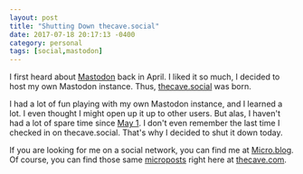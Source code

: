 ```yaml
---
layout: post
title: "Shutting Down thecave.social"
date: 2017-07-18 20:17:13 -0400
category: personal
tags: [social,mastodon]
---
```

I first heard about [Mastodon](https://github.com/tootsuite/mastodon) back in April. I liked it so much, I decided to host my own Mastodon instance. Thus, [thecave.social](https://www.thecave.com/2017/04/12/mastodon-and-thecavesocial/) was born. 

I had a lot of fun playing with my own Mastodon instance, and I learned a lot. I even thought I might open up it up to other users. But alas, I haven't had a lot of spare time since [May 1](https://www.thecave.com/2017/05/01/im-trying-something-different/). I don't even remember the last time I checked in on thecave.social. That's why I decided to shut it down today.

If you are looking for me on a social network, you can find me at [Micro.blog](https://micro.blog/kirbyt). Of course, you can find those same [microposts](https://www.thecave.com/tag/micropost/) right here at [thecave.com](https://www.thecave.com/).
